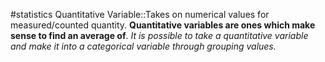 #statistics 
Quantitative Variable::Takes on numerical values for measured/counted quantity. **Quantitative variables are ones which make sense to find an average of**. *It is possible to take a quantitative variable and make it into a categorical variable through grouping values.* 